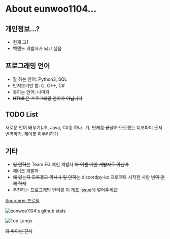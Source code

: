 # About eunwoo1104...
## 개인정보...?
- 현재 고1
- 백엔드 개발자가 되고 싶음

## 프로그래밍 언어
- 잘 하는 언어: Python3, SQL
- 만져보기만 함: C, C++, C#
- 못하는 언어: 나머지
- ~~HTML은 프로그래밍 언어가 아닙니다~~

## TODO List
새로운 언어 배우기(JS, Java, C#중 하나...?), ~~언제쯤 끝날지 모르겠는~~ 디코파이 문서 번역하기, 제이봇 마무리하기  

## 기타
- ~~일 안하는~~ Team EG 메인 개발자 ~~아 이젠 메인 개발자도 아닌가~~
- 제이봇 개발자
- ~~왜 있는지 모르겠고 역시나 일 안하는~~ discordpy-ko 프로젝트 시작한 사람 ~~번역 언제 하지~~
- 추천하는 프로그래밍 언어를 [이 레포 Issue](https://github.com/eunwoo1104/eunwoo1104/issues)에 넣어주세요!

[Sourcerer 프로필](https://sourcerer.io/eunwoo1104)  

![eunwoo1104's github stats](https://github-readme-stats.vercel.app/api?username=eunwoo1104&theme=dark)  

![Top Langs](https://github-readme-stats.vercel.app/api/top-langs/?username=eunwoo1104&layout=compact&theme=dark)

~~와 파이썬 편식~~

